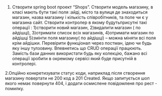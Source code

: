 1. Створити spring boot проект “Shops”. Створити модель магазину, в класі мають
бути такі поля :айді, місто та вулиця де знаходиться магазин, назва магазину і
кількість співробітників, та поле чи є у магазина сайт. Створити контролер в
якому будутьприсутні такі операції :
1)створити новий магазин,
2)видалити магазин ( по айдішці),
3)отримати список всіх магазинів,
4)отримати магазин по айдішці
5)змінти поля магазину( по айдішці) – можна міняти всі поля крім айдішки.
Перевірити функціонал через постман, ідею чи будь яку іншу тулзовину.
Впевнетись що CRUD операції працюють. Замість бази данних використати будь
яку колекцію, бажано всі операції зробити в окремому сервісі який буде
присутній в контролері.

2.Опційно конкретизувати статус коди, наприклад після створення магазину
повертати не 200 код а 201 Created. Якщо запитується шоп якого немає
повернути 404, і додати осмислене повідомленя про рест - помилку.
